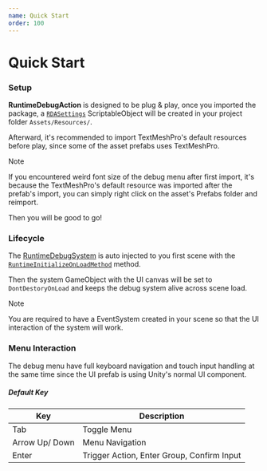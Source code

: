 ```yaml
---
name: Quick Start
order: 100
---
```


# Quick Start

### Setup

**RuntimeDebugAction** is designed to be plug & play, once you imported the package,
a [`RDASettings`](../api/BennyKok.RuntimeDebug.Data.Settings.html) ScriptableObject will be created in your project folder `Assets/Resources/`.

Afterward, it's recommended to import TextMeshPro's default resources before play, since some of the asset prefabs uses TextMeshPro.

> [!NOTE]
> If you encountered weird font size of the debug menu after first import, it's because the TextMeshPro's default resource was imported after the prefab's import, you can simply right click on the asset's Prefabs folder and reimport. 

Then you will be good to go!

### Lifecycle

The [RuntimeDebugSystem](../api/BennyKok.RuntimeDebug.Systems.RuntimeDebugSystem.html) is auto injected to you first scene with the [`RuntimeInitializeOnLoadMethod`](https://docs.unity3d.com/ScriptReference/RuntimeInitializeOnLoadMethodAttribute.html) method.

Then the system GameObject with the UI canvas will be set to `DontDestoryOnLoad` and keeps the debug system alive across scene load.

> [!NOTE]
> You are required to have a EventSystem created in your scene so that the UI interaction of the system will work.

### Menu Interaction
The debug menu have full keyboard navigation and touch input handling at the same time since the UI prefab is using Unity's normal UI component.

##### Default Key

| Key | Description |
| ----------- | ----------- |
| Tab | Toggle Menu |
| Arrow Up/ Down |  Menu Navigation  |
| Enter | Trigger Action, Enter Group, Confirm Input |
